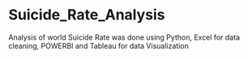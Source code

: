 # Suicide_Rate_Analysis
Analysis of world Suicide Rate was done using Python, Excel for data cleaning, POWERBI and Tableau for data Visualization
